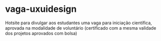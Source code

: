 # vaga-uxuidesign
Hotsite para divulgar aos estudantes uma vaga para iniciação científica, aprovada na modalidade de voluntário (certificado com a mesma validade dos projetos aprovados com bolsa)
